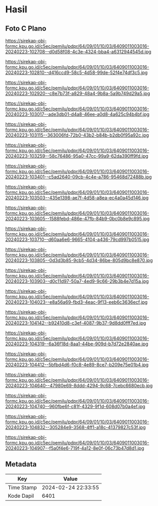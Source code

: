 # Hasil

## Foto C Plano

https://sirekap-obj-formc.kpu.go.id/c5ec/pemilu/pdpr/64/09/01/10/03/6409011003016-20240223-102708--d0d58f08-4c3e-4324-bba4-a6312944545d.jpg

https://sirekap-obj-formc.kpu.go.id/c5ec/pemilu/pdpr/64/09/01/10/03/6409011003016-20240223-102810--d416ccd9-58c5-4d58-99de-52f4e74df3c5.jpg

https://sirekap-obj-formc.kpu.go.id/c5ec/pemilu/pdpr/64/09/01/10/03/6409011003016-20240223-102920--c8e7b73f-a829-48a4-9b8a-5a9b749d29a5.jpg

https://sirekap-obj-formc.kpu.go.id/c5ec/pemilu/pdpr/64/09/01/10/03/6409011003016-20240223-103017--ade3db01-d4a8-46ee-a0d8-4a625c94b4bf.jpg

https://sirekap-obj-formc.kpu.go.id/c5ec/pemilu/pdpr/64/09/01/10/03/6409011003016-20240223-103115--363006fd-72b0-43b2-b84b-b2db0f95a92c.jpg

https://sirekap-obj-formc.kpu.go.id/c5ec/pemilu/pdpr/64/09/01/10/03/6409011003016-20240223-103259--58c76486-95a0-47cc-99a9-62da390ff9fd.jpg

https://sirekap-obj-formc.kpu.go.id/c5ec/pemilu/pdpr/64/09/01/10/03/6409011003016-20240223-103401--c5ad2640-09cb-4c4e-a786-95468d72488b.jpg

https://sirekap-obj-formc.kpu.go.id/c5ec/pemilu/pdpr/64/09/01/10/03/6409011003016-20240223-103503--435e1398-ae7f-4d58-a8ea-ec4a0a45d146.jpg

https://sirekap-obj-formc.kpu.go.id/c5ec/pemilu/pdpr/64/09/01/10/03/6409011003016-20240223-103605--1588febd-486e-47fb-84b9-0bc0b8e9c895.jpg

https://sirekap-obj-formc.kpu.go.id/c5ec/pemilu/pdpr/64/09/01/10/03/6409011003016-20240223-103710--d60aa6e6-9665-4104-a436-79cd997b0515.jpg

https://sirekap-obj-formc.kpu.go.id/c5ec/pemilu/pdpr/64/09/01/10/03/6409011003016-20240223-103805--0d3d3b85-9cb5-4d34-86be-805d9bc8e870.jpg

https://sirekap-obj-formc.kpu.go.id/c5ec/pemilu/pdpr/64/09/01/10/03/6409011003016-20240223-103903--d0c11d97-50a7-4ed9-9c66-29b3b4e7d15a.jpg

https://sirekap-obj-formc.kpu.go.id/c5ec/pemilu/pdpr/64/09/01/10/03/6409011003016-20240223-104023--e8a56a69-fbd3-4eac-9f13-eeb6c3636ecf.jpg

https://sirekap-obj-formc.kpu.go.id/c5ec/pemilu/pdpr/64/09/01/10/03/6409011003016-20240223-104142--b92410d8-c3ef-4087-9b37-9d8dd0fff7ed.jpg

https://sirekap-obj-formc.kpu.go.id/c5ec/pemilu/pdpr/64/09/01/10/03/6409011003016-20240223-104319--6a36f18d-8aa1-44be-909d-b7d72e2840ae.jpg

https://sirekap-obj-formc.kpu.go.id/c5ec/pemilu/pdpr/64/09/01/10/03/6409011003016-20240223-104412--5bfbd4d6-f0c8-4e89-8ce7-b209e75e01b4.jpg

https://sirekap-obj-formc.kpu.go.id/c5ec/pemilu/pdpr/64/09/01/10/03/6409011003016-20240223-104640--47980e69-8ddd-4294-9c68-7cebc6680ecb.jpg

https://sirekap-obj-formc.kpu.go.id/c5ec/pemilu/pdpr/64/09/01/10/03/6409011003016-20240223-104740--960fbe6f-c81f-4329-9f1d-608d07b0a4ef.jpg

https://sirekap-obj-formc.kpu.go.id/c5ec/pemilu/pdpr/64/09/01/10/03/6409011003016-20240223-104832--305284e9-3568-4ff1-a18c-41379827c53f.jpg

https://sirekap-obj-formc.kpu.go.id/c5ec/pemilu/pdpr/64/09/01/10/03/6409011003016-20240223-104907--f5a0f4e6-719f-4a12-8e0f-06c73b47d8d1.jpg


## Metadata

| Key        | Value               |
| ---------- | ------------------- |
| Time Stamp | 2024-02-24 22:33:55 |
| Kode Dapil | 6401                |



